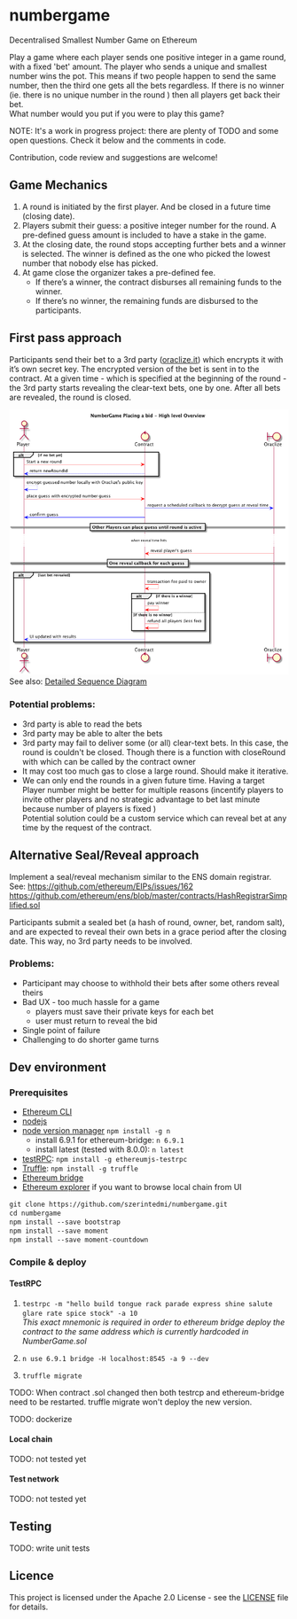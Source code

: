 # numbergame
Decentralised Smallest Number Game on Ethereum

Play a game where each player sends one positive integer in a game round, with a fixed 'bet' amount. The player who sends a unique and smallest number wins the pot. This means if two people happen to send the same number, then the third one gets all the bets regardless.
If there is no winner (ie. there is no unique number in the round ) then all players get back their bet.  
What number would you put if you were to play this game?

NOTE: It's a work in progress project: there are plenty of TODO and some open questions. Check it below and the comments in code.

Contribution, code review and suggestions are welcome!

## Game Mechanics
1. A round is initiated by the first player. And be closed in a future time (closing date).
1. Players submit their guess: a positive integer number for the round. A pre-defined guess amount is included to have a stake in the game.
1. At the closing date, the round stops accepting further bets and a winner is selected. The winner is defined as the one who picked the lowest number that nobody else has picked.
1. At game close the organizer takes a pre-defined fee.
   * If there’s a winner, the contract disburses all remaining funds to the winner.
   * If there’s no winner, the remaining funds are disbursed to the participants.

## First pass approach
Participants send their bet to a 3rd party ([oraclize.it](http://www.oraclize.it/)) which encrypts it with it’s own secret key. The encrypted version of the bet is sent in to the contract. At a given time  - which is specified at the beginning of the round - the 3rd party starts revealing the clear-text bets, one by one. After all bets are revealed, the round is closed.

![OverView diagram](docs/numberGame_OverViewDiagram.png)
See also: [Detailed Sequence Diagram](docs/numberGame_sequenceDiagram.png)

### Potential problems:
* 3rd party is able to read the bets
* 3rd party may be able to alter the bets
* 3rd party may fail to deliver some (or all) clear-text bets. In this case, the round is couldn't be closed. Though there is a function with closeRound with which can be called by the contract owner
* It may cost too much gas to close a large round. Should make it iterative.
* We can only end the rounds in a given future time. Having a target Player number might be better for multiple reasons (incentify players to invite other players and no strategic advantage to bet last minute because number of players is fixed )  
Potential solution could be a custom  service which can reveal bet at any time by the request of the contract.

## Alternative Seal/Reveal approach
Implement a seal/reveal mechanism similar to the ENS domain registrar. See:
https://github.com/ethereum/EIPs/issues/162
https://github.com/ethereum/ens/blob/master/contracts/HashRegistrarSimplified.sol

Participants submit a sealed bet (a hash of round, owner, bet, random salt), and are expected to reveal their own bets in a grace period after the closing date. This way, no 3rd party needs to be involved.

### Problems:
* Participant may choose to withhold their bets after some others reveal theirs
* Bad UX - too much hassle for a  game
  * players must save their private keys for each bet
  * user must return to reveal the bid  
* Single point of failure
* Challenging to do shorter game turns



## Dev environment
### Prerequisites
* [Ethereum CLI](https://www.ethereum.org/cli)
* [nodejs](https://nodejs.org/en/download/)
* [node version manager](https://github.com/tj/n) `npm install -g n`
  * install 6.9.1 for ethereum-bridge: `n 6.9.1`
  * install latest (tested with 8.0.0): `n latest`
* [testRPC](https://github.com/ethereumjs/testrpc): `npm install -g ethereumjs-testrpc`
* [Truffle](https://truffle.readthedocs.io/en/latest/getting_started/installation/): `npm install -g truffle`
* [Ethereum bridge](https://github.com/oraclize/ethereum-bridge)
* [Ethereum explorer](https://github.com/szerintedmi/explorer) if you want to browse local chain from UI

```
git clone https://github.com/szerintedmi/numbergame.git
cd numbergame
npm install --save bootstrap
npm install --save moment
npm install --save moment-countdown
```

### Compile & deploy
#### TestRPC
1. `testrpc -m "hello build tongue rack parade express shine salute glare rate spice stock" -a 10`  
_This exact mnemonic is required in order to ethereum bridge deploy the contract to the same address which is currently hardcoded in NumberGame.sol_  

1. `n use 6.9.1 bridge -H localhost:8545 -a 9 --dev`
1. `truffle migrate`

TODO: When contract .sol changed then both testrcp and ethereum-bridge need to be restarted. truffle migrate won't deploy the new version.

TODO: dockerize

#### Local chain
TODO: not tested yet

#### Test network
TODO: not tested yet

## Testing
TODO: write unit tests

## Licence
This project is licensed under the Apache 2.0 License - see the [LICENSE](LICENSE) file for details.
